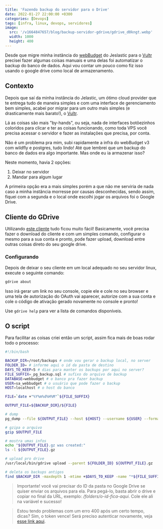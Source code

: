 ```yaml
---
title: 'Fazendo backup do servidor para o Drive'
date: 2022-01-27 22:00:00 +0300
categories: [Devops]
tags: [infra, linux, devops, servidores]
image:
  src: '/v1664847657/blog/backup-servidor-gdrive/gdrive_d0kngt.webp'
  width: 1000
  height: 400
---
```


Desde que migre minha instância do [webBudget](https://webbudget.com.br/) do Jeslastic para o [Vultr](https://www.vultr.com/?ref=8069460) precisei fazer algumas coisas manuais e uma delas foi automatizar o backup do banco de dados. Aqui vou contar um pouco como fiz isso usando o google drive como local de armazenamento.

## Contexto

Depois que saí da minha instância do Jelastic, um ótimo cloud provider que te entrega tudo de maneira simples e com uma interface de gerenciamento bem simples, acabei por migrar para um outro mais simples (e drasticamente mais barato!), o [Vultr](https://www.vultr.com/?ref=8069460).

Lá as coisas são mais "by-hands", ou seja, nada de interfaces botõezinhos coloridos para clicar e ter as coisas funcionando, como toda VPS você precisa acessar o servidor e fazer as instalações que precisa, por conta.

Não é um problema pra mim, subi rapidamente a infra do webBudget v3 com wildfly e postgres, tudo lindo! Até que lembrei que um backup do banco de dados era algo importante. Mas onde eu ia armazenar isso? 

Neste momento, havia 2 opções:

1. Deixar no servidor 
2. Mandar para algum lugar

A primeira opção era a mais simples porém a que não me serviria de nada caso a minha instância morresse por causas desconhecidas, sendo assim, fiquei com a segunda e o local onde escolhi jogar os arquivos foi o Google Drive.

## Cliente do GDrive

Utilizando [este cliente](https://github.com/prasmussen/gdrive/) tudo ficou muito fácil! Basicamente, você precisa fazer o download do cliente e com um simples comando, configurar o mesmo para a sua conta e pronto, pode fazer upload, download entre outras coisas direto do seu google drive.

### Configurando

Depois de deixar o seu cliente em um local adequado no seu servidor linux, execute o seguinte comando:

```bash
gdrive about
```
Isso irá gerar um link no seu console, copie ele e cole no seu browser e uma tela de autorização do OAuth vai aparecer, autorize com a sua conta e cole o código de ativação gerado novamente no console e pronto!

Use `gdrive help` para ver a lista de comandos disponíveis.

## O script

Para facilitar as coisas criei então um script, assim fica mais de boas rodar todo o processo:

```bash
#!/bin/bash

BACKUP_DIR=/root/backups # onde vou gerar o backup local, no server
FOLDER_ID= # informe aqui o id da pasta de destino
DAYS_TO_KEEP=5 # dias para manter os backups por aqui no server?
FILE_SUFFIX=_pg_backup.sql # sufixo do arquivo de backup
DATABASE=webbudget # o banco pra fazer backup
USER=sa_webbudget # o usuário que pode fazer o backup
HOST=localhost # o host do banco

FILE=`date +"%Y%m%d%H%M"`${FILE_SUFFIX}

OUTPUT_FILE=${BACKUP_DIR}/${FILE}

# dump
pg_dump --file ${OUTPUT_FILE} --host ${HOST} --username ${USER} --format=p --no-owner --section=pre-data --section=data --section=post-data --no-privileges --no-tablespaces --no-unlogged-table-data --inserts ${DATABASE}

# gzipa o arquivo
gzip $OUTPUT_FILE

# mostra umas infos
echo "${OUTPUT_FILE}.gz was created:"
ls -l ${OUTPUT_FILE}.gz

# upload pro drive
/usr/local/bin/gdrive upload --parent ${FOLDER_ID} ${OUTPUT_FILE}.gz

# deleta os backups antigos
find $BACKUP_DIR -maxdepth 1 -mtime +$DAYS_TO_KEEP -name "*${FILE_SUFFIX}.gz" -exec rm -rf '{}' ';'
```

> Importante! você vai precisar do ID da pasta no Google Drive se quiser enviar os arquivos para ela. Para pegá-lo, basta abrir o drive e copiar no final da URL, exemplo: */folders/o-id-fica-aqui*. Cole ele ali na variável e sucesso!

> Estou tendo problemas com um erro 400 após um certo tempo, dicas? Sim, o token vence! Será preciso autenticar novamente, veja [esse link aqui](https://github.com/prasmussen/gdrive/issues/586).